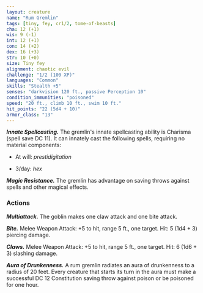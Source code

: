 ```yaml
---
layout: creature
name: "Rum Gremlin"
tags: [tiny, fey, cr1/2, tome-of-beasts]
cha: 12 (+1)
wis: 9 (-1)
int: 12 (+1)
con: 14 (+2)
dex: 16 (+3)
str: 10 (+0)
size: Tiny fey
alignment: chaotic evil
challenge: "1/2 (100 XP)"
languages: "Common"
skills: "Stealth +5"
senses: "darkvision 120 ft., passive Perception 10"
condition_immunities: "poisoned"
speed: "20 ft., climb 10 ft., swim 10 ft."
hit_points: "22 (5d4 + 10)"
armor_class: "13"
---
```


***Innate Spellcasting.*** The gremlin's innate spellcasting ability is Charisma (spell save DC 11). It can innately cast the following spells, requiring no material components:

* At will: <i>prestidigitation</i>

* 3/day: <i>hex</i>

***Magic Resistance.*** The gremlin has advantage on saving throws against spells and other magical effects.

### Actions

***Multiattack.*** The goblin makes one claw attack and one bite attack.

***Bite.*** Melee Weapon Attack: +5 to hit, range 5 ft., one target. Hit: 5 (1d4 + 3) piercing damage.

***Claws.*** Melee Weapon Attack: +5 to hit, range 5 ft., one target. Hit: 6 (1d6 + 3) slashing damage.

***Aura of Drunkenness.*** A rum gremlin radiates an aura of drunkenness to a radius of 20 feet. Every creature that starts its turn in the aura must make a successful DC 12 Constitution saving throw against poison or be poisoned for one hour.

